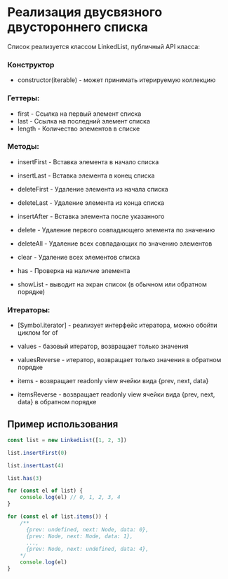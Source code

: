 # Реализация двусвязного двустороннего списка

Список реализуется классом LinkedList, публичный API класса:

### Конструктор 

- constructor(iterable) - может принимать итерируемую коллекцию

### Геттеры:

- first - Ссылка на первый элемент списка
- last - Ссылка на последний элемент списка
- length - Количество элементов в списке

### Методы:

- insertFirst - Вставка элемента в начало списка
- insertLast - Вставка элемента в конец списка

- deleteFirst - Удаление элемента из начала списка
- deleteLast - Удаление элемента из конца списка

- insertAfter - Вставка элемента после указанного
- delete - Удаление первого совпадающего элемента по значению
- deleteAll - Удаление всех совпадающих по значению элементов

- clear - Удаление всех элементов списка
- has - Проверка на наличие элемента

- showList - выводит на экран список (в обычном или обратном порядке)

### Итераторы:

- [Symbol.iterator] - реализует интерфейс итератора, можно обойти циклом for of

- values - базовый итератор, возвращает только значения
- valuesReverse - итератор, возвращает только значения в обратном порядке

- items - возвращает readonly view ячейки вида {prev, next, data}
- itemsReverse - возвращает readonly view ячейки вида {prev, next, data} в обратном порядке

## Пример использования

```js
const list = new LinkedList([1, 2, 3])

list.insertFirst(0)

list.insertLast(4)

list.has(3)

for (const el of list) {
    console.log(el) // 0, 1, 2, 3, 4
}

for (const el of list.items()) {
    /** 
      {prev: undefined, next: Node, data: 0}, 
      {prev: Node, next: Node, data: 1}, 
      ...,
      {prev: Node, next: undefined, data: 4}, 
    */
    console.log(el) 
}
```
